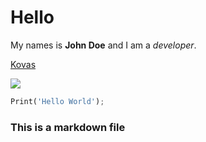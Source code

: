 <!-- 
# Tag: Computing
# Title: Markdown Example
# Date: 2021-09-01
-->

# Hello

My names is **John Doe** and I am a *developer*.

[Kovas](https://kovasmccann.github.io)

![](../wiby.gif)

```python
Print('Hello World');
```

### This is a markdown file

